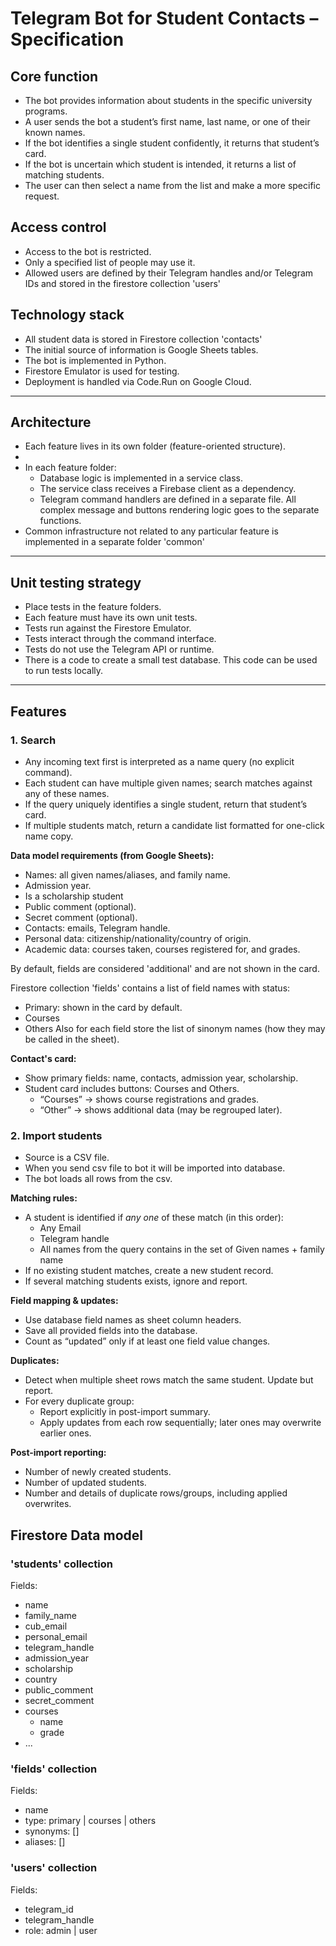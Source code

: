 # Telegram Bot for Student Contacts – Specification

## Core function

* The bot provides information about students in the specific university programs.
* A user sends the bot a student’s first name, last name, or one of their known names.
* If the bot identifies a single student confidently, it returns that student’s card.
* If the bot is uncertain which student is intended, it returns a list of matching students.
* The user can then select a name from the list and make a more specific request.

## Access control

* Access to the bot is restricted.
* Only a specified list of people may use it.
* Allowed users are defined by their Telegram handles and/or Telegram IDs and stored in the firestore collection 'users'

## Technology stack

* All student data is stored in Firestore collection 'contacts'
* The initial source of information is Google Sheets tables.
* The bot is implemented in Python.
* Firestore Emulator is used for testing.
* Deployment is handled via Code.Run on Google Cloud.

---

## Architecture

* Each feature lives in its own folder (feature-oriented structure).
* 
* In each feature folder:
  * Database logic is implemented in a service class.
  * The service class receives a Firebase client as a dependency.
  * Telegram command handlers are defined in a separate file. All complex message and buttons rendering logic goes to the separate functions.
* Common infrastructure not related to any particular feature is implemented in a separate folder 'common'

---

## Unit testing strategy

* Place tests in the feature folders.
* Each feature must have its own unit tests.
* Tests run against the Firestore Emulator.
* Tests interact through the command interface.
* Tests do not use the Telegram API or runtime.
* There is a code to create a small test database. This code can be used to run tests locally.


---

## Features

### 1. Search

* Any incoming text first is interpreted as a name query (no explicit command).
* Each student can have multiple given names; search matches against any of these names.
* If the query uniquely identifies a single student, return that student’s card.
* If multiple students match, return a candidate list formatted for one-click name copy.

**Data model requirements (from Google Sheets):**

* Names: all given names/aliases, and family name.
* Admission year.
* Is a scholarship student
* Public comment (optional).
* Secret comment (optional).
* Contacts: emails, Telegram handle.
* Personal data: citizenship/nationality/country of origin.
* Academic data: courses taken, courses registered for, and grades.

By default, fields are considered 'additional' and are not shown in the card.

Firestore collection 'fields' contains a list of field names with status:
* Primary: shown in the card by default.
* Courses
* Others
Also for each field store the list of sinonym names (how they may be called in the sheet).


**Contact's card:**

* Show primary fields: name, contacts, admission year, scholarship.
* Student card includes buttons: Courses and Others.
  * “Courses” → shows course registrations and grades.
  * “Other” → shows additional data (may be regrouped later).


### 2. Import students

* Source is a CSV file.
* When you send csv file to bot it will be imported into database.
* The bot loads all rows from the csv.

**Matching rules:**

* A student is identified if *any one* of these match (in this order):
  * Any Email
  * Telegram handle
  * All names from the query contains in the set of Given names + family name
* If no existing student matches, create a new student record.
* If several matching students exists, ignore and report.

**Field mapping & updates:**

* Use database field names as sheet column headers.
* Save all provided fields into the database.
* Count as “updated” only if at least one field value changes.

**Duplicates:**

* Detect when multiple sheet rows match the same student. Update but report.
* For every duplicate group:
  * Report explicitly in post-import summary.
  * Apply updates from each row sequentially; later ones may overwrite earlier ones.

**Post-import reporting:**

* Number of newly created students.
* Number of updated students.
* Number and details of duplicate rows/groups, including applied overwrites.


## Firestore Data model

### 'students' collection

Fields:
  * name
  * family_name
  * cub_email
  * personal_email
  * telegram_handle
  * admission_year
  * scholarship
  * country
  * public_comment
  * secret_comment
  * courses
    * name
    * grade
  * ...
    
### 'fields' collection

Fields:
  * name
  * type: primary | courses | others
  * synonyms: []
  * aliases: []

### 'users' collection

Fields:
  * telegram_id
  * telegram_handle
  * role: admin | user

